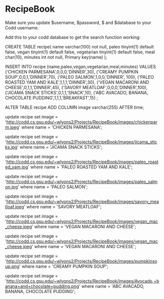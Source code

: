 # RecipeBook


Make sure you update $username, $password, $ and $database to your Codd username.


Add this to your codd database to get the search function working:

CREATE TABLE recipe(
name varchar(100) not null,
paleo tinyint(1) default false,
vegan tinyint(1) default false,
vegetarian tinyint(1) default false,
meal char(10),
minutes int not null,
Primary key(name)
);

INSERT INTO recipe (name,paleo,vegan,vegetarian,meal,minutes)
VALUES
('CHICKEN PARMESANA',0,0,0,'DINNER',30),
('CREAMY PUMPKIN SOUP',0,0,1,'DINNER',70),
('PALEO SALMON',1,0,0,'DINNER', 100),
('PALEO ROASTED YAM AND KALE',1,1,1,'DINNER',30),
('VEGAN MACARONI AND CHEESE',0,1,1,'DINNER',45),
('SAVORY MEATLOAF',0,0,0,'DINNER',100),
('JICAMA SNACK STICKS',0,1,1,'SNACK',10),
('ABC AVACADO, BANANA, CHOCOLATE PUDDING',1,1,1,'BREAKFAST',15)
;

ALTER TABLE recipe ADD COLUMN image varchar(255) AFTER time;

update recipe set image = 'http://codd.cs.gsu.edu/~wlyons2/Projects/RecipeBook/images/chickenparm.jpeg' where name = 'CHICKEN PARMESANA';

update recipe set image = 'http://codd.cs.gsu.edu/~wlyons2/Projects/RecipeBook/images/jicama_sticks.jpg' where name = 'JICAMA SNACK STICKS';

update recipe set image = 'http://codd.cs.gsu.edu/~wlyons2/Projects/RecipeBook/images/paleo_roasted_yam.jpg' where name = 'PALEO ROASTED YAM AND KALE';

update recipe set image = 'http://codd.cs.gsu.edu/~wlyons2/Projects/RecipeBook/images/paleo_salmon.jpg' where name = 'PALEO SALMON';

update recipe set image = 'http://codd.cs.gsu.edu/~wlyons2/Projects/RecipeBook/images/savory_meatloaf.jpeg' where name = 'SAVORY MEATLOAF';

update recipe set image = 'http://codd.cs.gsu.edu/~wlyons2/Projects/RecipeBook/images/vegan_mac_cheese.jpeg' where name = 'VEGAN MACARONI AND CHEESE';

update recipe set image = 'http://codd.cs.gsu.edu/~wlyons2/Projects/RecipeBook/images/vegan_mac_cheese.jpeg' where name = 'VEGAN MACARONI AND CHEESE';

update recipe set image = 'http://codd.cs.gsu.edu/~wlyons2/Projects/RecipeBook/images/pumpkinsoup.png' where name = 'CREAMY PUMPKIN SOUP';

update recipe set image = 'http://codd.cs.gsu.edu/~wlyons2/Projects/RecipeBook/images/Avocado,+banana+and+chocolate+pudding.png' where name = 'ABC AVACADO, BANANA, CHOCOLATE PUDDING';
